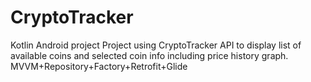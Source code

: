 # CryptoTracker
Kotlin Android project
Project using CryptoTracker API to display list of available coins and selected coin info including price history graph.
MVVM+Repository+Factory+Retrofit+Glide